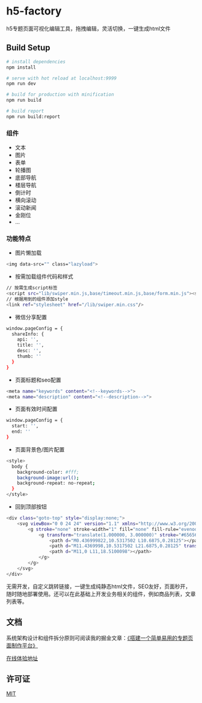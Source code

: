 
# h5-factory
h5专题页面可视化编辑工具，拖拽编辑，灵活切换，一键生成html文件

## Build Setup
``` bash
# install dependencies
npm install

# serve with hot reload at localhost:9999
npm run dev

# build for production with minification
npm run build

# build report
npm run build:report
```

### 组件
* 文本
* 图片
* 表单
* 轮播图
* 底部导航
* 楼层导航
* 倒计时
* 横向滚动
* 滚动新闻
* 金刚位
* ...

### 功能特点
* 图片懒加载
``` bash
<img data-src="" class="lazyload">
```
* 按需加载组件代码和样式
``` bash
// 按需生成script标签
<script src="lib/swiper.min.js,base/timeout.min.js,base/form.min.js"><script>
// 根据用到的组件添加style
<link ref="stylesheet" href="/lib/swiper.min.css"/>
```
* 微信分享配置
``` bash
window.pageConfig = {
  shareInfo: {
    api: '',
    title: '',
    desc: '',
    thumb: ''
  }
}
```
* 页面标题和seo配置
``` bash
<meta name="keywords" content="<!--keywords-->">
<meta name="description" content="<!--description-->">
```
* 页面有效时间配置
``` bash
window.pageConfig = {
  start: '',
  end: ''
}
```
* 页面背景色/图片配置
```bash
<style>
  body {
    background-color: #fff;
    background-image:url();
    background-repeat: no-repeat;
  }
</style>
```
* 回到顶部按钮
```bash
<div class="goto-top" style="display:none;">
    <svg viewBox="0 0 24 24" version="1.1" xmlns="http://www.w3.org/2000/svg">
        <g stroke="none" stroke-width="1" fill="none" fill-rule="evenodd" stroke-linecap="round" stroke-linejoin="round">
            <g transform="translate(1.000000, 3.000000)" stroke="#656565" stroke-width="1.2">
                <path d="M0.436999822,10.5317502 L10.6875,0.28125"></path>
                <path d="M11.4369998,10.5317502 L21.6875,0.28125" transform="translate(16.500000, 5.500000) scale(1, -1) translate(-16.500000, -5.500000) "></path>
                <path d="M11,0 L11,18.5100098"></path>
            </g>
        </g>
    </svg>
</div>
```

无需开发，自定义跳转链接，一键生成纯静态html文件，SEO友好，页面秒开，随时随地部署使用。还可以在此基础上开发业务相关的组件，例如商品列表，文章列表等。

## 文档
系统架构设计和组件拆分原则可阅读我的掘金文章：[《搭建一个简单易用的专题页面制作平台》](https://juejin.im/post/5cf328706fb9a07f042030f0)

[在线体验地址](https://yangyuji.github.io/h5-factory/)

## 许可证
[MIT](https://github.com/yangyuji/h5-factory/blob/master/LICENSE)
